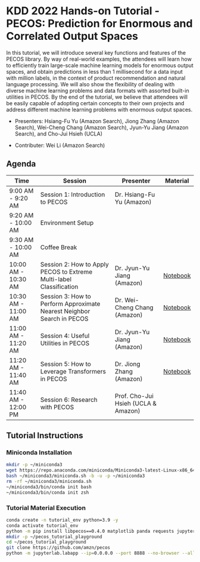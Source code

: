 # KDD 2022 Hands-on Tutorial - PECOS: Prediction for Enormous and Correlated Output Spaces

In this tutorial, we will introduce several key functions and features of the PECOS library.
By way of real-world examples, the attendees will learn how to efficiently train large-scale machine learning models for enormous output spaces, and obtain predictions in less than 1 millisecond for a data input with million labels, in the context of product recommendation and natural language processing.
We will also show the flexibility of dealing with diverse machine learning problems and data formats with assorted built-in utilities in PECOS.
By the end of the tutorial, we believe that attendees will be easily capable of adopting certain concepts to their own projects and address different machine learning problems with enormous output spaces.

* Presenters: Hsiang-Fu Yu (Amazon Search), Jiong Zhang (Amazon Search), Wei-Cheng Chang (Amazon Search), Jyun-Yu Jiang (Amazon Search), and Cho-Jui Hsieh (UCLA)

* Contributer: Wei Li (Amazon Search)

## Agenda

| Time | Session | Presenter | Material |
|---|---|---|---|
| 9:00 AM - 9:20 AM | Session 1: Introduction to PECOS | Dr. Hsiang-Fu Yu (Amazon) | |
| 9:20 AM - 10:00 AM | Environment Setup | | |
| 9:30 AM - 10:00 AM | Coffee Break | | |
| 10:00 AM - 10:30 AM  | Session 2: How to Apply PECOS to Extreme Multi-label Classification | Dr. Jyun-Yu Jiang (Amazon) | [Notebook](https://github.com/amzn/pecos/blob/mainline/tutorials/kdd22/Session%202%20Extreme%20Multi-label%20Classification%20with%20PECOS.ipynb) |
| 10:30 AM - 11:00 AM | Session 3: How to Perform Approximate Nearest Neighbor Search in PECOS | Dr. Wei-Cheng Chang (Amazon) | [Notebook](https://github.com/amzn/pecos/blob/mainline/tutorials/kdd22/Session%203%20Approximate%20Nearest%20Neighbor%20Search%20in%20PECOS.ipynb) |
| 11:00 AM - 11:20 AM | Session 4: Useful Utilities in PECOS | Dr. Jyun-Yu Jiang (Amazon) | [Notebook](https://github.com/amzn/pecos/blob/mainline/tutorials/kdd22/Session%204%20Utilities%20in%20PECOS.ipynb) |
| 11:20 AM - 11:40 AM | Session 5: How to Leverage Transformers in PECOS | Dr. Jiong Zhang (Amazon) | [Notebook](https://github.com/amzn/pecos/blob/mainline/tutorials/kdd22/Session%205%20eXtreme%20Multi-label%20Classification%20with%20XR-Transformer.ipynb) |
| 11:40 AM - 12:00 PM | Session 6: Research with PECOS | Prof. Cho-Jui Hsieh (UCLA & Amazon) | |


## Tutorial Instructions

###  Miniconda Installation
```bash
mkdir -p ~/miniconda3
wget https://repo.anaconda.com/miniconda/Miniconda3-latest-Linux-x86_64.sh -O ~/miniconda3/miniconda.sh
bash ~/miniconda3/miniconda.sh -b -u -p ~/miniconda3
rm -rf ~/miniconda3/miniconda.sh
~/miniconda3/bin/conda init bash
~/miniconda3/bin/conda init zsh
```

### Tutorial Material Execution
```bash
conda create -n tutorial_env python=3.9 -y
conda activate tutorial_env
python -m pip install libpecos==0.4.0 matplotlib panda requests jupyterlab
mkdir -p ~/pecos_tutorial_playground
cd ~/pecos_tutorial_playground
git clone https://github.com/amzn/pecos
python -m jupyterlab.labapp --ip=0.0.0.0 --port 8888 --no-browser --allow-root --notebook-dir=pecos/tutorials/kdd22
```